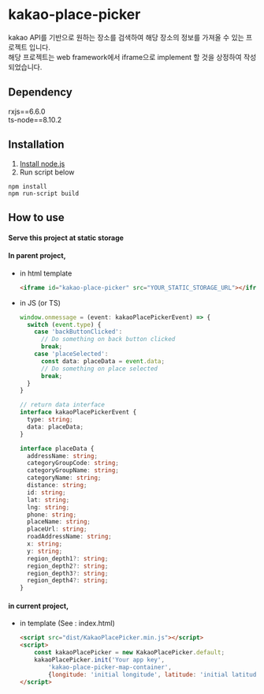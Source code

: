 # kakao-place-picker
kakao API를 기반으로 원하는 장소를 검색하여 해당 장소의 정보를 가져올 수 있는 프로젝트 입니다.  
해당 프로젝트는 web framework에서 iframe으로 implement 할 것을 상정하여 작성되었습니다.  

## Dependency
rxjs==6.6.0  
ts-node==8.10.2

## Installation
1. [Install node.js](https://nodejs.org)  
2. Run script below
```shell
npm install
npm run-script build
```

## How to use
#### Serve this project at static storage
#### In parent project,
- in html template
  ```html
  <iframe id="kakao-place-picker" src="YOUR_STATIC_STORAGE_URL"></iframe>
  ```
- in JS (or TS)
  ```typescript
  window.onmessage = (event: kakaoPlacePickerEvent) => {
    switch (event.type) {
      case 'backButtonClicked':
        // Do something on back button clicked
        break;
      case 'placeSelected':
        const data: placeData = event.data;
        // Do something on place selected
        break;
    }
  }
  
  // return data interface
  interface kakaoPlacePickerEvent {
    type: string;
    data: placeData;
  }
  
  interface placeData {
    addressName: string;
    categoryGroupCode: string;
    categoryGroupName: string;
    categoryName: string;
    distance: string;
    id: string;
    lat: string;
    lng: string;
    phone: string;
    placeName: string;
    placeUrl: string;
    roadAddressName: string;
    x: string;
    y: string;
    region_depth1?: string;
    region_depth2?: string;
    region_depth3?: string;
    region_depth4?: string;
  }
  ```
#### in current project,
- in template (See : index.html)
  ```html
  <script src="dist/KakaoPlacePicker.min.js"></script>
  <script>
      const kakaoPlacePicker = new KakaoPlacePicker.default;
      kakaoPlacePicker.init('Your app key',
          'kakao-place-picker-map-container',
          {longitude: 'initial longitude', latitude: 'initial latitude'});
  </script>
  ```
